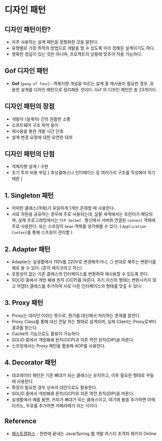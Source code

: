 # 디자인 패턴

## 디자인 패턴이란?

- 자주 사용하는 설계 패턴을 정형화한 것을 말한다.
- 유형별로 가장 최적의 방법으로 개발을 할 수 있도록 미리 정해둔 설계이기도 하다.
- 명확한 정답이 있는 것은 아니며, 프로젝트의 상황에 맞추어 적용 가능하다.

## Gof 디자인 패턴

- **Gof** (`gang of four`) : 객체지향 개념을 따르는 설계 중 재사용이 필요한 경우, 유용한 설계를 디자인 패턴으로 정리해둔 것이다. Gof 의 디자인 패턴은 총 23개이다.

## 디자인 패턴의 장점

- 개발자 (설계자) 간의 원활한 소통
- 소프트웨어 구조 파악 용이
- 재사용을 통한 개발 시간 단축
- 설계 변경 요청에 대한 유연한 대처

## 디자인 패턴의 단점

- 객체지향 설계 / 구현
- 초기 투자 비용 부담 ( 추상클래스나 인터페이스 등 여러가지 구조를 작성해야 하기 때문 )

## 1. Singleton 패턴

- 어떠한 클래스(객체)가 유일하게 1개만 존재할 때 사용한다.
- 서로 자원을 공유하는 경우에 주로 사용되는데, 실물 세계에서는 프린터가 해당되며, 실제 프로그래밍에서는 `TCP Socket ` 통신에서 서버와 연결된 `connect` 객체에 주로 사용한다. 또는 스프링의 `bean` 객체를 생각해볼 수 있다. ( `Application Context`를 통해 스프링이 관리함 )

## 2. Adapter 패턴

- Adapter는 실생활에서 110V를 220V로 변경해주거나, 그 반대로 해주는 변환기를 예로 들 수 있다. (흔히 돼지코라고 하는)
- 호환성이 없는 기존 클래스의 인터페이스를 변환하여 재사용할 수 있도록 한다.
- SOLID 중에서 개방 폐쇄 원칙 (OCP)를 따른다. 자기 자신의 형태는 변환시키지 않고 어댑터 클래스를 추가하여 서로 다른 인터페이스의 형태를 맞출 수 있다.

## 3. Proxy 패턴

- Proxy는 대리인 이라는 뜻으로, 뭔가를 대신해서 처리하는 존재를 말한다.
- Proxy Class를 통해 대신 전달 하는 형태로 설계되며, 실제 Client는 Proxy로부터 결과를 받는다.
- Cache의 기능으로도 활용이 가능하다.
- SOLID 중에서 개방폐쇄 원칙(OCP)과 의존 역전 원칙(DIP)을 따른다.
- 스프링에서는 Proxy 패턴을 활용해 AOP를 사용한다.

## 4. Decorator 패턴

- 데코레이터 패턴은 기존 뼈대가 되는 클래스는 유지하고, 이후 필요한 형태로 꾸밀 때 사용한다.
- 확장이 필요한 경우 상속의 대안으로도 활용한다.
- SOLID 중에서 개방폐쇄 원칙(OCP)와 의존 역전 원칙(DIP)을 따른다.
- 실생활에서 예를 들면, 커피가 뼈대가 되는 클래스이고, 여기에 물을 추가하면 아메리카노, 우유를 추가하면 카페라떼가 되는 식이다.

## Reference

- [패스트캠퍼스](https://fastcampus.co.kr/) - 한번에 끝내는 Java/Spring 웹 개발 마스터 초격차 패키지 Online
